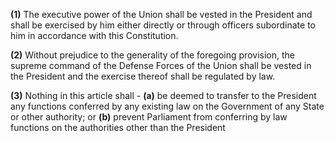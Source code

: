 **(1)** The executive power of the Union shall be vested in the President and shall be exercised by him either directly or through officers subordinate to him in accordance with this Constitution.

**(2)** Without prejudice to the generality of the foregoing provision, the supreme command of the Defense Forces of the Union shall be vested in the President and the exercise thereof shall be regulated by law.

**(3)** Nothing in this article shall -
	**(a)** be deemed to transfer to the President any functions conferred by any existing law on the Government of any State or other authority; or
	**(b)** prevent Parliament from conferring by law functions on the authorities other than the President